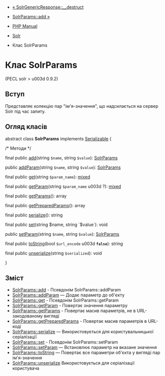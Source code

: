 - [«
SolrGenericResponse::\_\_destruct](solrgenericresponse.destruct.md)
- [SolrParams::add »](solrparams.add.md)

- [PHP Manual](index.md)
- [Solr](book.solr.md)
- Клас SolrParams

# Клас SolrParams

(PECL solr \> u003d 0.9.2)

## Вступ

Представляє колекцію пар "ім'я-значення", що надсилається на сервер Solr
під час запиту.

## Огляд класів

abstract class **SolrParams** implements
[Serializable](class.serializable.md) {

/\* Методи \*/

final public [add](solrparams.add.md)(string `$name`, string
`$value`): [SolrParams](class.solrparams.md)

public [addParam](solrparams.addparam.md)(string `$name`, string
`$value`): [SolrParams](class.solrparams.md)

final public [get](solrparams.get.md)(string `$param_name`):
[mixed](language.types.declarations.md#language.types.declarations.mixed)

final public [getParam](solrparams.getparam.md)(string `$param_name` u003d
?):
[mixed](language.types.declarations.md#language.types.declarations.mixed)

final public [getParams](solrparams.getparams.md)(): array

final public [getPreparedParams](solrparams.getpreparedparams.md)():
array

final public [serialize](solrparams.serialize.md)(): string

final public [set](solrparams.set.md)(string $name, string
`$value`): void

public [setParam](solrparams.setparam.md)(string `$name`, string
`$value`): [SolrParams](class.solrparams.md)

final public [toString](solrparams.tostring.md)(bool `$url_encode` u003d
**`false`**): string

final public [unserialize](solrparams.unserialize.md)(string
`$serialized`): void

}

## Зміст

- [SolrParams::add](solrparams.add.md) - Псевдонім
SolrParams::addParam
- [SolrParams::addParam](solrparams.addparam.md) — Додає
параметр до об'єкту
- [SolrParams::get](solrparams.get.md) - Псевдонім
SolrParams::getParam
- [SolrParams::getParam](solrparams.getparam.md) - Повертає
значення параметру
- [SolrParams::getParams](solrparams.getparams.md) - Повертає
масив параметрів, не в URL-закодованому вигляді
- [SolrParams::getPreparedParams](solrparams.getpreparedparams.md) -
Повертає масив параметрів в URL-коді
- [SolrParams::serialize](solrparams.serialize.md) — Використовується
для користувальницької серіалізації
- [SolrParams::set](solrparams.set.md) - Псевдонім
SolrParams::setParam
- [SolrParams::setParam](solrparams.setparam.md) — Встановлює
параметр на вказане значення
- [SolrParams::toString](solrparams.tostring.md) — Повертає все
параметри об'єкта у вигляді пар ім'я-значення
- [SolrParams::unserialize](solrparams.unserialize.md)
Використовується для серіалізації користувача
